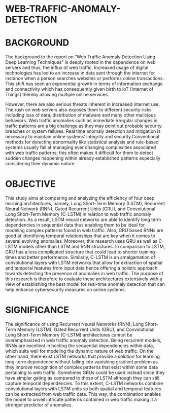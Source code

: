 # WEB-TRAFFIC-ANOMALY-DETECTION

# BACKGROUND

The background to the report on “Web Traffic Anomaly Detection Using Deep Learning Techniques” is deeply rooted in the dependence on web servers and thus, the influx of web traffic. Increased usage of digital technologies has led to an increase in data sent through the internet for instance when a person searches websites or performs online transactions. This shift has seen an exponential growth in terms of information exchange and connectivity which has consequently given birth to IoT (Internet of Things) thereby allowing multiple online services.

However, there are also serious threats inherent in increased internet use. The rush on web servers also exposes them to different security risks including loss of data, distribution of malware and many other malicious behaviors. Web traffic anomalies such as immediate irregular changes in traffic patterns are a big challenge as they may point out probable security breaches or system failures. Real time anomaly detection and mitigation is necessary to maintain online systems’ integrity and security.Conventional methods for detecting abnormality like statistical analysis and rule-based systems usually fail at managing ever changing complexities associated with web traffic patterns; this often makes it difficult for them to detect sudden changes happening within already established patterns especially considering their dynamic nature.

# OBJECTIVE

This study aims at comparing and analyzing the efficiency of four deep learning architectures, namely, Long Short-Term Memory (LSTM), Recurrent Neural Network (RNN), Gated Recurrent Units (GRU), and Convolutional Long Short-Term Memory (C-LSTM) in relation to web traffic anomaly detection. As a result, LSTM neural networks are able to identify long term dependencies in sequential data thus enabling them to be ideal for modeling complex patterns found in web traffic. Also, GRU based RNNs are good at identifying temporal relationships that are key when it comes to several evolving anomalies.
Moreover, this research uses GRU as well as C-LSTM models other than LSTM and RNN structures. In comparison to LSTM, GRU has a less complicated structure that could lead to shorter training times and better performance. Similarly, C-LSTM is an amalgamation of convolutional layers with LSTM networks that allow for extraction of spatial and temporal features from input data hence offering a holistic approach towards detecting the presence of anomalies in web traffic. The purpose of this research is therefore to evaluate these architectures extensively with a view of establishing the best model for real-time anomaly detection that can help enhance cybersecurity measures on online systems.

# SIGNIFICANCE

The significance of using Recurrent Neural Networks (RNN), Long Short-Term Memory (LSTM), Gated Recurrent Units (GRU), and Convolutional Long Short-Term Memory (C-LSTM) architectures cannot be overemphasized in web traffic anomaly detection. Being recurrent models, RNNs are excellent in holding the sequential dependencies within data, which suits well for modeling the dynamic nature of web traffic. 
On the other hand, there exist LSTM networks that provide a solution for learning long-term dependence without falling into vanishing gradient problem as they improve recognition of complex patterns that exist within some data pertaining to web traffic. Sometimes GRUs could be used instead since they have simpler gating as compared to those of LSTM although they can still capture temporal dependencies. To this extent, C-LSTM networks combine convolutional layers with LSTM units so both spatial and temporal features can be extracted from web traffic data. This way, the combination enables the model to unveil intricate patterns contained in web traffic making it a stronger predictor of anomalies.


